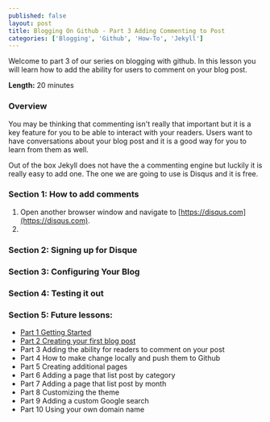 ```yaml
---
published: false
layout: post 
title: Blogging On Github - Part 3 Adding Commenting to Post
categories: ['Blogging', 'Github', 'How-To', 'Jekyll']
---
```

Welcome to part 3 of our series on blogging with github.  In this lesson you will learn how to add the ability for users to comment on your blog post. 

**Length:** 20 minutes

### Overview

You may be thinking that commenting isn't really that important but it is a key feature for you to be able to interact with your readers.  Users want to have conversations about your blog post and it is a good way for you to learn from them as well.  

Out of the box Jekyll does not have the a commenting engine but luckily it is really easy to add one.  The one we are going to use is Disqus and it is free. 

### Section 1:  How to add comments

1. Open another browser window and navigate to [https://disqus.com](https://disqus.com).
2. 


### Section 2: Signing up for Disque

### Section 3: Configuring Your Blog

###  Section 4: Testing it out 

### Section 5:  Future lessons:

*  [Part 1 Getting Started](http://digitaldrummerj.me/blogging-on-github-part-1/)
* [Part 2 Creating your first blog post](http://digitaldrummerj.me/blogging-on-github-part-2-your-first-post/)
* Part 3 Adding the ability for readers to comment on your post
* Part 4 How to make change locally and push them to Github
* Part 5 Creating additional pages
* Part 6 Adding a page that list post by category
* Part 7 Adding a page that list post by month
* Part 8 Customizing the theme
* Part 9 Adding a custom Google search
* Part 10 Using your own domain name
